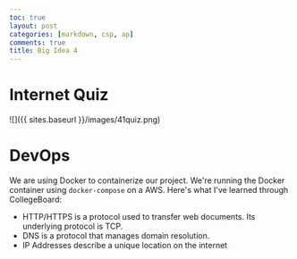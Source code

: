 ```yaml
---
toc: true
layout: post
categories: [markdown, csp, ap]
comments: true
title: Big Idea 4
---
```


# Internet Quiz

![]({{ sites.baseurl }}/images/41quiz.png)

# DevOps

We are using Docker to containerize our project. We're running the Docker container using `docker-compose` on a AWS. Here's what I've learned through CollegeBoard:

- HTTP/HTTPS is a protocol used to transfer web documents. Its underlying protocol is TCP.
- DNS is a protocol that manages domain resolution.
- IP Addresses describe a unique location on the internet
